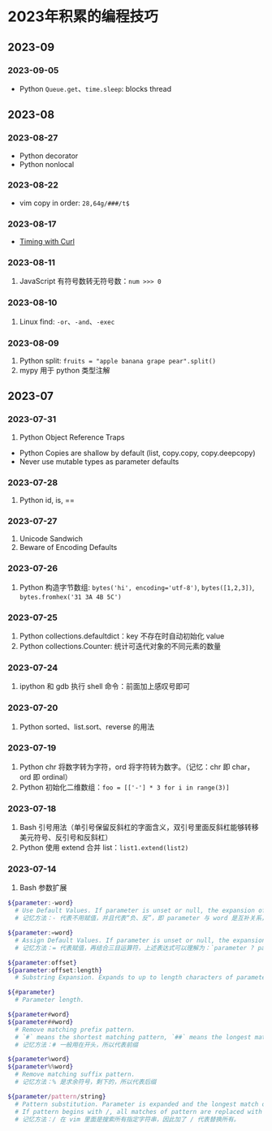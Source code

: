 # 2023年积累的编程技巧

## 2023-09

### 2023-09-05

- Python `Queue.get`、`time.sleep`: blocks thread

## 2023-08

### 2023-08-27

- Python decorator
- Python nonlocal

### 2023-08-22

- vim copy in order: `28,64g/###/t$`

### 2023-08-17

- [Timing with Curl][1]

### 2023-08-11

1. JavaScript 有符号数转无符号数：`num >>> 0`

### 2023-08-10

1. Linux find: `-or`、`-and`、`-exec`

### 2023-08-09

1. Python split: `fruits = "apple banana grape pear".split()`
2. mypy 用于 python 类型注解

## 2023-07

### 2023-07-31

1. Python Object Reference Traps
  - Python Copies are shallow by default (list, copy.copy, copy.deepcopy)
  - Never use mutable types as parameter defaults

### 2023-07-28

1. Python id, is, ==

### 2023-07-27

1. Unicode Sandwich
2. Beware of Encoding Defaults

### 2023-07-26

1. Python 构造字节数组: `bytes('hi', encoding='utf-8')`, `bytes([1,2,3])`, `bytes.fromhex('31 3A 4B 5C')`

### 2023-07-25

1. Python collections.defaultdict：key 不存在时自动初始化 value
2. Python collections.Counter: 统计可迭代对象的不同元素的数量

### 2023-07-24

1. ipython 和 gdb 执行 shell 命令：前面加上感叹号即可

### 2023-07-20

1. Python sorted、list.sort、reverse 的用法

### 2023-07-19

1. Python chr 将数字转为字符，ord 将字符转为数字。（记忆：chr 即 char，ord 即 ordinal）
2. Python 初始化二维数组：`foo = [['-'] * 3 for i in range(3)]`

### 2023-07-18

1. Bash 引号用法（单引号保留反斜杠的字面含义，双引号里面反斜杠能够转移美元符号、反引号和反斜杠）
2. Python 使用 extend 合并 list：`list1.extend(list2)`

### 2023-07-14

1. Bash 参数扩展

```sh
${parameter:-word}
  # Use Default Values. If parameter is unset or null, the expansion of word is substituted. Otherwise, the value of parameter is substituted.
  # 记忆方法：- 代表不用赋值，并且代表“负、反”，即 parameter 与 word 是互补关系，有我无你，无我有你。结合三目运算符，上述表达式可以理解为：`parameter ? word : parameter`

${parameter:=word}
  # Assign Default Values. If parameter is unset or null, the expansion of word is assigned to parameter. The value of parameter is then substituted.
  # 记忆方法：= 代表赋值，再结合三目运算符，上述表达式可以理解为：`parameter ? parameter = word : do nothing`

${parameter:offset}
${parameter:offset:length}
  # Substring Expansion. Expands to up to length characters of parameter starting at the character specified by offset.

${#parameter}
  # Parameter length.

${parameter#word}
${parameter##word}
  # Remove matching prefix pattern.
  # `#` means the shortest matching pattern, `##` means the longest matching pattern.
  # 记忆方法：# 一般用在开头，所以代表前缀

${parameter%word}
${parameter%%word}
  # Remove matching suffix pattern.
  # 记忆方法：% 是求余符号，剩下的，所以代表后缀

${parameter/pattern/string}
  # Pattern substitution. Parameter is expanded and the longest match of pattern against its value is replaced with string.
  # If pattern begins with /, all matches of pattern are replaced with string. Normally only the first match is replaced.
  # 记忆方法：/ 在 vim 里面是搜索所有指定字符串，因此加了 / 代表替换所有。
```

  [1]: https://susam.net/blog/timing-with-curl.html
